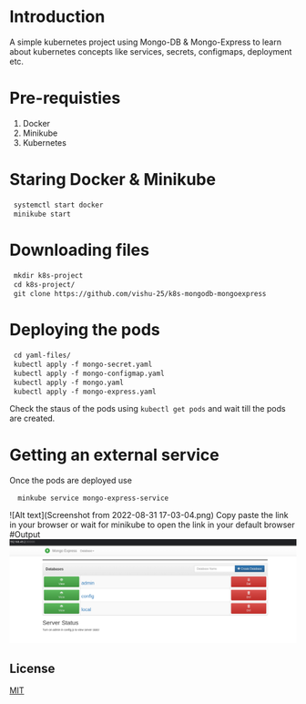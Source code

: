 # Introduction
A simple kubernetes project using Mongo-DB & Mongo-Express to learn about kubernetes concepts like services, secrets, configmaps, deployment etc.
# Pre-requisties 
1) Docker
2) Minikube
3) Kubernetes

# Staring Docker & Minikube
```
 systemctl start docker 
 minikube start
```
# Downloading files
```
 mkdir k8s-project
 cd k8s-project/
 git clone https://github.com/vishu-25/k8s-mongodb-mongoexpress 
 ```
# Deploying the pods
```
 cd yaml-files/
 kubectl apply -f mongo-secret.yaml
 kubectl apply -f mongo-configmap.yaml
 kubectl apply -f mongo.yaml
 kubectl apply -f mongo-express.yaml
```
Check the staus of the pods using `kubectl get pods` and wait till the pods are created.
# Getting an external service
Once the pods are deployed use 
``` 
  minkube service mongo-express-service
```
![Alt text](Screenshot from 2022-08-31 17-03-04.png)
Copy paste the link in your browser or wait for minikube to open the link in your default browser
#Output
![Alt text](output.png)
## License
[MIT](https://choosealicense.com/licenses/mit/)
